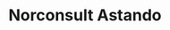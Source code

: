 ---
title: Norconsult Astando
employer: self-employed
location: Stockholm, Sweden
start_date: 2018-04-18
end_date: 2018-11-30
roles: Software Engineer
achievements:
 - Reduced deployment time from ~ 2 hours per customer to ~ 5 minutes
 - Reduced deployment releated errors by nearly 100 %
skills: 
 - C#
 - Asp.Net Web Api
 - WCF
 - Octopus Deploy
 - TeamCity
 - KnockoutJS
 - TypeScript
 - .Net Core
 - NHibernate
---